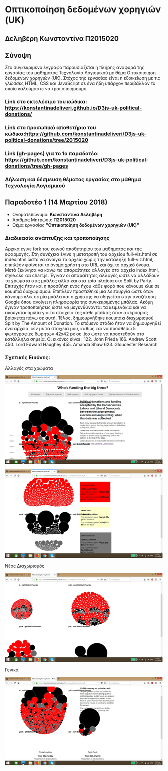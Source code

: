 
# Οπτικοποίηση δεδομένων χορηγιών (UK)

## Δεληβέρη Κωνσταντίνα Π2015020

## Σύνοψη 
 Στο συγκεκριμένο έγγραφο παρουσιάζεται η πλήρης αναφορά της εργασίας του μαθήματος Τεχνολογία Λογισμικού με θέμα Οπτικοποίηση δεδομένων χορηγιών (UK).
 Στόχος της εργασίας είναι η εξοικείωση με τις γλώσσες HTML, CSS και JavaScript σε ένα ήδη υπάρχον περιβάλλον το οποίο καλούμαστε να τροποποιήσουμε.
 
 ### Link στο εκτελέσιμο του κώδικα: https://konstantinadeliveri.github.io/D3js-uk-political-donations/
 ### Link στο προσωπικό αποθετήριο του κώδικα:https://github.com/konstantinadeliveri/D3js-uk-political-donations/tree/2015020
 ### Link (gh-pages) για το 1ο παραδοτέο: https://github.com/konstantinadeliveri/D3js-uk-political-donations/tree/gh-pages
 
 ### Δήλωση και δέσμευση θέματος εργασίας στο μάθημα Τεχνολογία Λογισμικού
 
 ## Παραδοτέο 1 (14 Μαρτίου 2018)
 
 *  Ονοματεπώνυμο: **Κωνσταντίνα Δεληβέρη**
 *  Αριθμός Μητρώου: **Π2015020**
 *  Θέμα εργασίας **"Οπτικοποίηση δεδομένων χορηγιών (UK)"**


### Διαδικασία ανάπτυξης και τροποποίησης
Αρχικά έγινε fork του κοινού αποθετηρίου του μαθήματος και της εφαρμογής. Στη συνέχεια έγινε η μετατροπή του αρχείου full-viz.html
σε index.html ώστε να ανοίγει το αρχείο χώρις την κατάληξη full-viz.html, επιπλέον φαίνεται το όνομα χρήστη στο URL και όχι το αρχικό όνομα. Μετά ξεκίνησα να κάνω τις απαραίτητες αλλαγές στα αρχεία index.html, style.css και chart.js. Έγιναν οι απαραίτητες αλλαγές ώστε να αλλάξουν τα χρώματα στις μπάλες αλλά και στα τρία πλαίσια στο Split by Party. Επιτυχής ήταν και η προσθήκη ενός ήχου κάθε φορά που κάνουμε κλικ σε κουμπιά διαχωρισμού. Επιπλέον προστέθηκε μια λειτουργία ώστε όταν κάνουμε κλικ σε μία μπάλα και ο χρήστης να οδηγείται στην αναζήτηση Google όπου ανοίγει η πληροφορία της συγκεκριμένης μπάλας. Ακόμη έγιναν τροποποιήσεις ώστε να μεγενθύνονται τα κειμενάκια και να ακούγεται ομιλία για τα στοιχεία της κάθε μπάλας όταν ο κέρσορας βρίσκεται πάνω σε αυτή.
Τέλος, δημιουργήθηκε κουμπάκι διαχωρισμού Split by The Amount of Donation.
Το επόμενο στάδιο ήταν να δημιουργηθεί ένα αρχείο .csv με τα στοιχεία μου, καθώς και να προσθέσω 5 φωτογραφίες δωρητών 42x42 px σε .ico ώστε να προστεθούν στα κατάλληλα σημεία.
Οι εικόνες είναι :   122. John Frieda
                     166. Andrew Scott
                     450. Lord Edward Haughey
                     455. Amanda Shaw
                     623. Gloucester Research
                     


### Σχετικές Εικόνες:

  Αλλαγές στα  χρώματα

![ScreenShot](1.jpg)


![ScreenShot](2.jpg)


  
  Νέος Διαχωρισμός

  
 ![ScreenShot](3.jpg)
  

  Γενικά                   
              
![ScreenShot](4.jpg)              
              
              
                   
                   
